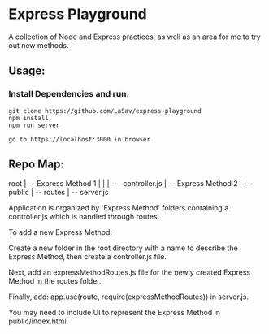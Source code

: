 # Express Playground

A collection of Node and Express practices, as well as an area for me to try out new methods.

## Usage:

### Install Dependencies and run:

```
git clone https://github.com/LaSav/express-playground
npm install
npm run server

go to https://localhost:3000 in browser
```

## Repo Map:

root
|
-- Express Method 1
| |
| --- controller.js
|
-- Express Method 2
|
-- public
|
-- routes
|
-- server.js

Application is organized by 'Express Method' folders containing a controller.js which is handled through routes.

To add a new Express Method:

Create a new folder in the root directory with a name to describe the Express Method, then create a controller.js file.

Next, add an expressMethodRoutes.js file for the newly created Express Method in the routes folder.

Finally, add: app.use(route, require(expressMethodRoutes)) in server.js.

You may need to include UI to represent the Express Method in public/index.html.
